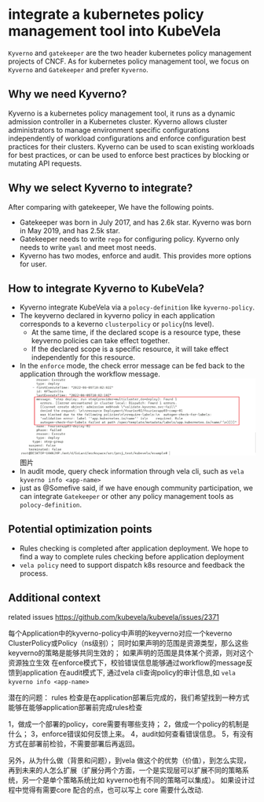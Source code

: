 # integrate a kubernetes policy management tool into KubeVela

`Kyverno` and `gatekeeper` are the two header kubernetes policy management projects of CNCF.
As for kubernetes policy management tool, we focus on `Kyverno` and `Gatekeeper` and prefer `Kyverno`.


## Why we need Kyverno?
Kyverno is a kubernetes policy management tool, it runs as a dynamic admission controller in a Kubernetes cluster.
Kyverno allows cluster administrators to manage environment specific configurations independently of workload configurations and enforce configuration best practices for their clusters. 
Kyverno can be used to scan existing workloads for best practices, or can be used to enforce best practices by blocking or mutating API requests.

## Why we select Kyverno to integrate?
After comparing with gatekeeper, We have the following points.
- Gatekeeper was born in July 2017, and has 2.6k star. Kyverno was born in May 2019, and has 2.5k star.
- Gatekeeper needs to write `rego` for configuring policy. Kyverno only needs to write `yaml` and meet most needs.
- Kyverno has two modes, enforce and audit. This provides more options for user.


## How to integrate Kyverno to KubeVela?
- Kyverno integrate KubeVela via a `polocy-definition` like `kyverno-policy`.
- The keyverno declared in kyverno policy in each application corresponds to a keverno `clusterpolicy` or `policy`(ns level).
  - At the same time, if the declared scope is a resource type, these keyverno policies can take effect together.
  - If the declared scope is a specific resource, it will take effect independently for this resource.
- In the `enforce` mode, the check error message can be fed back to the application through the workflow message.
![img_2.png](img_2.png)图片
- In audit mode, query check information through vela cli, such as `vela kyverno info <app-name>`
- just as @Somefive said, if we have enough community participation, we can integrate `Gatekeeper` or other any policy management tools as `polocy-definition`. 

## Potential optimization points
- Rules checking is completed after application deployment. We hope to find a way to complete rules checking before application deployment
- `vela policy` need to support dispatch k8s resource and feedback the process.

## Additional context
related issues https://github.com/kubevela/kubevela/issues/2371


每个Application中的kyverno-policy中声明的keyverno对应一个keverno ClusterPolicy或Policy（ns级别）；
同时如果声明的范围是资源类型，那么这些keyverno的策略是能够共同生效的；
如果声明的范围是具体某个资源，则对这个资源独立生效
在enforce模式下，校验错误信息能够通过workflow的message反馈到application
在audit模式下, 通过vela cli查询policy的审计信息,如 `vela kyverno info <app-name>`

潜在的问题：
rules 检查是在application部署后完成的，我们希望找到一种方式能够在能够application部署前完成rules检查



1，做成一个部署的policy，core需要有哪些支持；
2，做成一个policy的机制是什么；
3，enforce错误如何反馈上来。
4，audit如何查看错误信息。
5，有没有方式在部署前检验，不需要部署后再返回。

另外，从为什么做（背景和问题），到vela 做这个的优势（价值），到怎么实现，
再到未来的人怎么扩展（扩展分两个方面，一个是实现层可以扩展不同的策略系统，另一个是单个策略系统比如 kyverno也有不同的策略可以集成）。
如果设计过程中觉得有需要core 配合的点，也可以写上 core 需要什么改动.